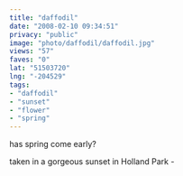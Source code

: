 ```yaml
---
title: "daffodil"
date: "2008-02-10 09:34:51"
privacy: "public"
image: "photo/daffodil/daffodil.jpg"
views: "57"
faves: "0"
lat: "51503720"
lng: "-204529"
tags:
- "daffodil"
- "sunset"
- "flower"
- "spring"
---
```

has spring come early?

taken in a gorgeous sunset in Holland Park - <a href="/photos/2008/02/12/daffodil"></a>
